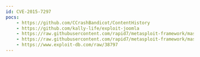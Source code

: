 ```yaml
---
id: CVE-2015-7297
pocs:
    - https://github.com/CCrashBandicot/ContentHistory
    - https://github.com/kally-life/exploit-joomla
    - https://raw.githubusercontent.com/rapid7/metasploit-framework/master/modules/auxiliary/gather/joomla_contenthistory_sqli.rb
    - https://raw.githubusercontent.com/rapid7/metasploit-framework/master/modules/exploits/unix/webapp/joomla_contenthistory_sqli_rce.rb
    - https://www.exploit-db.com/raw/38797
---
```

